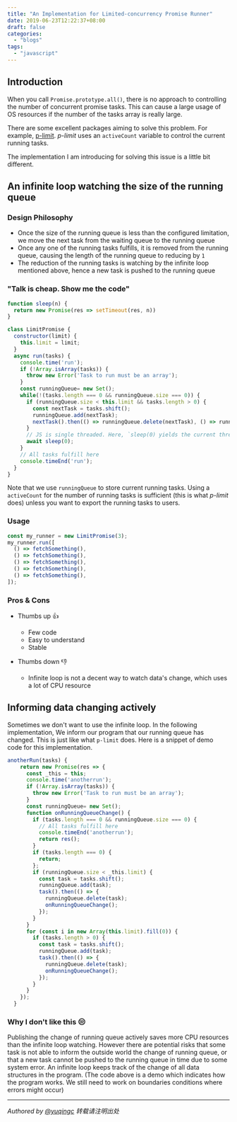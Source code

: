 ```yaml
---
title: "An Implementation for Limited-concurrency Promise Runner"
date: 2019-06-23T12:22:37+08:00
draft: false
categories:
  - "blogs"
tags:
  - "javascript"
---
```


## Introduction

When you call `Promise.prototype.all()`, there is no approach to controlling the number of concurrent promise tasks. This can cause a large usage of OS resources if the number of the tasks array is really large.

There are some excellent packages aiming to solve this problem. For example, [p-limit](https://www.npmjs.com/package/p-limit). *p-limit* uses an `activeCount` variable to control the current running tasks.

The implementation I am introducing for solving this issue is a little bit different.

## An infinite loop watching the size of the running queue

### Design Philosophy
- Once the size of the running queue is less than the configured limitation, we move the next task from the waiting queue to the running queue
- Once any one of the running tasks fulfills, it is removed from the running queue, causing the length of the running queue to reducing by `1`
- The reduction of the running tasks is watching by the infinite loop mentioned above, hence a new task is pushed to the running queue

### "Talk is cheap. Show me the code"

```js
function sleep(n) {
  return new Promise(res => setTimeout(res, n))
}

class LimitPromise {
  constructor(limit) {
    this.limit = limit;
  }
  async run(tasks) {
    console.time('run');
    if (!Array.isArray(tasks)) {
      throw new Error('Task to run must be an array');
    }
    const runningQueue= new Set();
    while(!(tasks.length === 0 && runningQueue.size === 0)) {
      if (runningQueue.size < this.limit && tasks.length > 0) {
        const nextTask = tasks.shift();
        runningQueue.add(nextTask);
        nextTask().then(() => runningQueue.delete(nextTask), () => runningQueue.delete(nextTask));
      }
      // JS is single threaded. Here, `sleep(0) yields the current thread to other tasks.`
      await sleep(0);
    }
    // All tasks fulfill here
    console.timeEnd('run');
  }
}
```

Note that we use `runningQueue` to store current running tasks. Using a `activeCount` for the number of running tasks is sufficient (this is what *p-limit* does) unless you want to export the running tasks to users.

### Usage

```js
const my_runner = new LimitPromise(3);
my_runner.run([
  () => fetchSomething(),
  () => fetchSomething(),
  () => fetchSomething(),
  () => fetchSomething(),
  () => fetchSomething(),
]);
```

### Pros & Cons

- Thumbs up 👍
    - Few code
    - Easy to understand
    - Stable

- Thumbs down 👎
    - Infinite loop is not a decent way to watch data's change, which uses a lot of CPU resource

## Informing data changing actively

Sometimes we don't want to use the infinite loop. In the following implementation, We inform our program that our running queue has changed. This is just like what `p-limit` does. Here is a snippet of demo code for this implementation.

```js
anotherRun(tasks) {
    return new Promise(res => {
      const _this = this;
      console.time('anotherrun');
      if (!Array.isArray(tasks)) {
        throw new Error('Task to run must be an array');
      }
      const runningQueue= new Set();
      function onRunningQueueChange() {
        if (tasks.length === 0 && runningQueue.size === 0) {
          // All tasks fulfill here
          console.timeEnd('anotherrun');
          return res();
        }
        if (tasks.length === 0) {
          return;
        };
        if (runningQueue.size < _this.limit) {
          const task = tasks.shift();
          runningQueue.add(task);
          task().then(() => {
            runningQueue.delete(task);
            onRunningQueueChange();
          });
        }
      }
      for (const i in new Array(this.limit).fill(0)) {
        if (tasks.length > 0) {
          const task = tasks.shift();
          runningQueue.add(task);
          task().then(() => {
            runningQueue.delete(task);
            onRunningQueueChange();
          });
        }
      }
    });
  }
```

### Why I don't like this 😒

Publishing the change of running queue actively saves more CPU resources than the infinite loop watching. However there are potential risks that some task is not able to inform the outside world the change of running queue, or that a new task cannot be pushed to the running queue in time due to some system error. An infinite loop keeps track of the change of all data structures in the program. (The code above is a demo which indicates how the program works. We still need to work on boundaries conditions where errors might occur)


---
*Authored by <a target="_blank" href="https://github.com/yuqingc">@yuqingc</a> 转载请注明出处*

